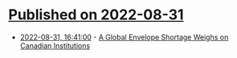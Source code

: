 # [Published on 2022-08-31](index.md)

* [2022-08-31, 16:41:00](https://news.slashdot.org/story/22/08/31/1349209/a-global-envelope-shortage-weighs-on-canadian-institutions?utm_source=rss1.0mainlinkanon&utm_medium=feed) - [A Global Envelope Shortage Weighs on Canadian Institutions](https://news.slashdot.org/story/22/08/31/1349209/a-global-envelope-shortage-weighs-on-canadian-institutions?utm_source=rss1.0mainlinkanon&utm_medium=feed)
